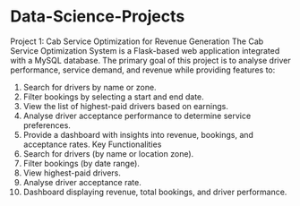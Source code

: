 # Data-Science-Projects
Project 1: Cab Service Optimization for Revenue Generation
The Cab Service Optimization System is a Flask-based web application integrated with a MySQL database. The primary goal of this project is to analyse driver performance, service demand, and revenue while providing features to:
1. Search for drivers by name or zone.
2. Filter bookings by selecting a start and end date.
3. View the list of highest-paid drivers based on earnings.
4. Analyse driver acceptance performance to determine service preferences.
5. Provide a dashboard with insights into revenue, bookings, and acceptance rates.
Key Functionalities
1. Search for drivers (by name or location zone).
2. Filter bookings (by date range).
3. View highest-paid drivers.
4. Analyse driver acceptance rate.
5. Dashboard displaying revenue, total bookings, and driver performance.
   
